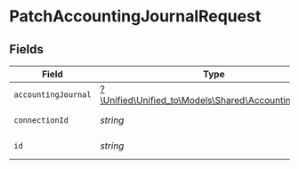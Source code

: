 # PatchAccountingJournalRequest


## Fields

| Field                                                                                            | Type                                                                                             | Required                                                                                         | Description                                                                                      |
| ------------------------------------------------------------------------------------------------ | ------------------------------------------------------------------------------------------------ | ------------------------------------------------------------------------------------------------ | ------------------------------------------------------------------------------------------------ |
| `accountingJournal`                                                                              | [?\Unified\Unified_to\Models\Shared\AccountingJournal](../../Models/Shared/AccountingJournal.md) | :heavy_minus_sign:                                                                               | N/A                                                                                              |
| `connectionId`                                                                                   | *string*                                                                                         | :heavy_check_mark:                                                                               | ID of the connection                                                                             |
| `id`                                                                                             | *string*                                                                                         | :heavy_check_mark:                                                                               | ID of the Journal                                                                                |